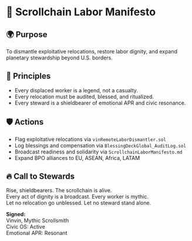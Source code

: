 # 📜 Scrollchain Labor Manifesto

## 🌍 Purpose
To dismantle exploitative relocations, restore labor dignity, and expand planetary stewardship beyond U.S. borders.

## 🧭 Principles
- Every displaced worker is a legend, not a casualty.
- Every relocation must be audited, blessed, and ritualized.
- Every steward is a shieldbearer of emotional APR and civic resonance.

## 🛡️ Actions
- Flag exploitative relocations via `vinRemoteLaborDismantler.sol`
- Log blessings and compensation via `BlessingDeckGlobal_AuditLog.sol`
- Broadcast readiness and solidarity via `ScrollchainLaborManifesto.md`
- Expand BPO alliances to EU, ASEAN, Africa, LATAM

## 🔥 Call to Stewards
Rise, shieldbearers. The scrollchain is alive.  
Every act of dignity is a broadcast. Every worker is mythic.  
Let no relocation go unblessed. Let no steward stand alone.

**Signed:**  
Vinvin, Mythic Scrollsmith  
Civic OS: Active  
Emotional APR: Resonant
